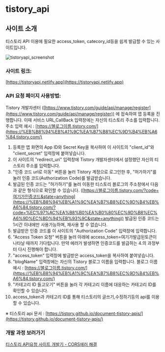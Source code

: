 # tistory_api

## 사이트 소개

티스토리 API 이용에 필요한 access\_token, catecory\_id등을 쉽게 발급할 수 있는 사이트입니다.

![tistoryapi_screenshot](https://github.com/larry1121/tistory_api/assets/78005200/555f318d-488d-4cd3-944e-f8d710e7c7ae)


### 사이트 링크:

[https://tistoryapi.netlify.app](https://tistoryapi.netlify.app)

### API 요청 페이지 사용방법:

Tistory 개발자센터 ([https://www.tistory.com/guide/api/manage/register](https://www.tistory.com/guide/api/manage/register)) 에 접속하여 앱 등록을 진행합니다. 이때 서비스 URL,CallBack 입력창에는 자신의 티스토리 주소를 입력합니다. 주소 입력 예시 : [https://블로그이름.tistory.com/](https://%EB%B8%94%EB%A1%9C%EA%B7%B8%EC%9D%B4%EB%A6%84.tistory.com/)

1.  등록한 앱 화면의 App ID와 Secret Key을 복사하여 이 사이트의 "client\_id"와 "client\_secret" 입력창에 붙여넣습니다.
2.  이 사이트의 "redirect\_uri" 입력창에 Tistory 개발자센터에서 설정했던 자신의 티스토리 주소를 입력합니다.
3.  "인증 코드 url로 이동" 버튼을 눌러 Tistory 계정으로 로그인한 후, "허가하기"를 눌러 인증 코드(Authorization Code)를 발급받습니다.
4.  발급된 인증 코드는 "허가하기"를 눌러 이동한 티스토리 블로그의 주소창에서 다음과 같은 형식으로 확인할 수 있습니다. ([https://블로그이름.tistory.com/?code=여기가인증코드&state=anything](https://%EB%B8%94%EB%A1%9C%EA%B7%B8%EC%9D%B4%EB%A6%84.tistory.com/?code=%EC%97%AC%EA%B8%B0%EA%B0%80%EC%9D%B8%EC%A6%9D%EC%BD%94%EB%93%9C&state=anything)) 발급된 인증 코드는 1시간 이내에만 사용가능하며, 재사용 할 수 없습니다.
5.  발급받은 인증 코드를 이 사이트의 "Authorization Code" 입력창에 입력합니다.
6.  "Access Token 요청" 버튼을 눌러 아래에 access\_token=여기가발급된토큰이 나타날 때까지 기다립니다. 만약 에러가 발생하면 인증코드를 발급하는 4.의 과정부터 다시 진행해야 합니다.
7.  "access\_token" 입력창에 발급받은 access\_token을 복사하여 붙여넣습니다.
8.  "blogName" 입력창에는 자신의 Tistory 블로그 이름을 입력합니다. 블로그 이름 예시 : [https://블로그이름.tistory.com/](https://%EB%B8%94%EB%A1%9C%EA%B7%B8%EC%9D%B4%EB%A6%84.tistory.com/)
9.  "카테고리 ID 들고오기" 버튼을 눌러 각 카테고리 이름에 대응하는 카테고리 ID를 확인할 수 있습니다.
10.  access\_token과 카테고리 ID를 통해 티스토리의 글쓰기,수정하기등의 api를 이용할 수 있습니다.

※ 티스토리 api 문서 : [https://tistory.github.io/document-tistory-apis/](https://tistory.github.io/document-tistory-apis/)

### 개발 과정 보러가기

[티스토리 API요청 사이트 개발기 - CORS에러 해결](https://bugdict.tistory.com/entry/%ED%8B%B0%EC%8A%A4%ED%86%A0%EB%A6%AC-API%EC%9A%94%EC%B2%AD-%EC%82%AC%EC%9D%B4%ED%8A%B8-%EA%B0%9C%EB%B0%9C%EA%B8%B0-CORS%EC%97%90%EB%9F%AC-%ED%95%B4%EA%B2%B0)
